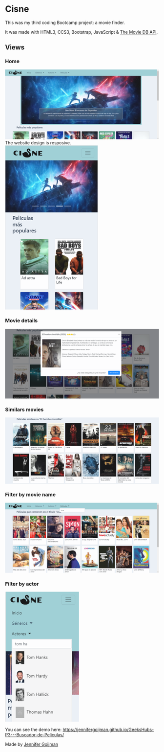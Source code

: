 # Cisne

This was my third coding Bootcamp project: a movie finder.

It was made with HTML3, CCS3, Bootstrap, JavaScript & [The Movie DB API](https://developers.themoviedb.org/3).

## Views

### Home
![foto](home.png)
The website design is resposive.
![foto](homeresponsive.png) 

### Movie details
![foto](moviemodal.png) 

### Similars movies
![foto](similars.png) 

### Filter by movie name
![foto](filtermovie.png)

### Filter by actor
![foto](filtercast.png) 

You can see the demo here: https://jennifergoijman.github.io/GeeksHubs-P3---Buscador-de-Peliculas/

Made by [Jennifer Goijman](https://github.com/JenniferGoijman)
